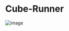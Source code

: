 # Cube-Runner

![image](https://github.com/SergeyVolik/Volik_SV_02_09_24_Cube-Runner/assets/29128689/2271a9ce-cc0b-45a8-9fbc-96bc8319a454)
